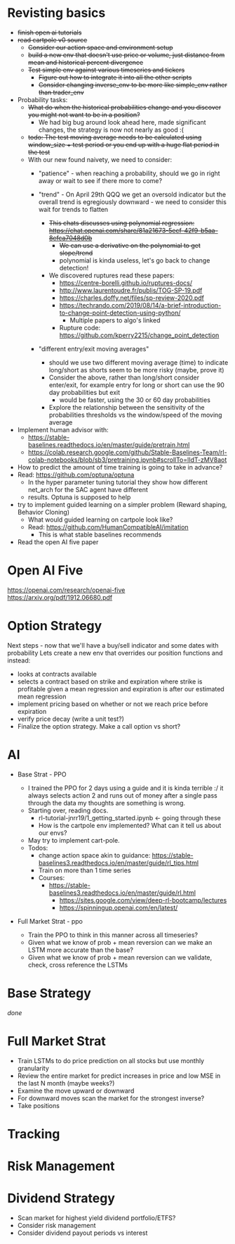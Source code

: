 # Revisting basics

* ~~finish open ai tutorials~~
* ~~read cartpole v0 source~~
  * ~~Consider our action space and environment setup~~
  * ~~build a new env that doesn't use price or volume, just distance from mean and historical percent divergence~~
  * ~~Test simple env against various timeseries and tickers~~
    * ~~Figure out how to integrate it into all the other scripts~~
    * ~~Consider changing inverse_env to be more like simple_env rather than trader_env~~
* Probability tasks: 
  * ~~What do when the historical probabilities change and you discover you might not want to be in a position?~~
    * We had big bug around look ahead here, made significant changes, the strategy is now not nearly as good :(
  * ~~todo: The test moving average needs to be calculated using window_size + test period or you end up with a huge flat period in the test~~
  * With our new found naivety, we need to consider:
    * "patience" - when reaching a probability, should we go in right away or wait to see if there more to come?
    * "trend" - On April 29th QQQ we get an oversold indicator but the overall trend is egregiously downward - we need to consider this wait for trends to flatten
      * ~~This chats discusses using polynomial regression: https://chat.openai.com/share/81a21673-5ecf-42f9-b5aa-8efca7048d0b~~
        * ~~We can use a derivative on the polynomial to get slope/trend~~  
        * polynomial is kinda useless, let's go back to change detection!
      * We discovered ruptures read these papers: 
        * https://centre-borelli.github.io/ruptures-docs/
        * http://www.laurentoudre.fr/publis/TOG-SP-19.pdf
        * https://charles.doffy.net/files/sp-review-2020.pdf
        * https://techrando.com/2019/08/14/a-brief-introduction-to-change-point-detection-using-python/
          * Multiple papers to algo's linked
        * Rupture code: https://github.com/kperry2215/change_point_detection
    
    * "different entry/exit moving averages"
      * should we use two different moving average (time) to indicate long/short as shorts seem to be more risky (maybe, prove it)
      * Consider the above, rather than long/short consider enter/exit, for example entry for long or short can use the 90 day probabilities but exit
        * would be faster, using the 30 or 60 day probabilities
      * Explore the relationship between the sensitivity of the probabilities thresholds vs the window/speed of the moving average
* Implement human advisor with: 
  * https://stable-baselines.readthedocs.io/en/master/guide/pretrain.html
  * https://colab.research.google.com/github/Stable-Baselines-Team/rl-colab-notebooks/blob/sb3/pretraining.ipynb#scrollTo=lIdT-zMV8aot
* How to predict the amount of time training is going to take in advance?
* Read: https://github.com/optuna/optuna
  * In the hyper parameter tuning tutorial they show how different net_arch for the SAC agent have different
  * results. Optuna is supposed to help
* try to implement guided learning on a simpler problem (Reward shaping, Behavior Cloning)
  * What would guided learning on cartpole look like?
  * Read: https://github.com/HumanCompatibleAI/imitation
    * This is what stable baselines recommends 
* Read the open AI five paper

# Open AI Five

https://openai.com/research/openai-five
https://arxiv.org/pdf/1912.06680.pdf

# Option Strategy

Next steps - now that we'll have a buy/sell indicator and some dates with probability
Lets create a new env that overrides our position functions and instead:
* looks at contracts available 
* selects a contract based on strike and expiration where strike is profitable given a mean regression and expiration is after our estimated mean regression
* implement pricing based on whether or not we reach price before expiration
* verify price decay (write a unit test?)
* Finalize the option strategy. Make a call option vs short?

# AI

* Base Strat - PPO
  * I trained the PPO for 2 days using a guide and it is kinda terrible :/ it always selects action 2 and runs out of money after a single pass through the data
my thoughts are something is wrong.
  * Starting over, reading docs.
    * rl-tutorial-jnrr19/1_getting_started.ipynb <- going through these
    * How is the cartpole env implemented? What can it tell us about our envs?
  * May try to implement cart-pole. 
  * Todos:
    * change action space akin to guidance: https://stable-baselines3.readthedocs.io/en/master/guide/rl_tips.html
    * Train on more than 1 time series
    * Courses: 
      * https://stable-baselines3.readthedocs.io/en/master/guide/rl.html
        * https://sites.google.com/view/deep-rl-bootcamp/lectures
        * https://spinningup.openai.com/en/latest/

* Full Market Strat -  ppo
  * Train the PPO to think in this manner across all timeseries?
  * Given what we know of prob + mean reversion can we make an LSTM more accurate than the base?
  * Given what we know of prob + mean reversion can we validate, check, cross reference the LSTMs

# Base Strategy
*done*

# Full Market Strat

  * Train LSTMs to do price prediction on all stocks but use monthly granularity
  * Review the entire market for predict increases in price and low MSE in the last N month (maybe weeks?)
  * Examine the move upward or downward
  * For downward moves scan the market for the strongest inverse?
  * Take positions


# Tracking


# Risk Management



# Dividend Strategy

* Scan market for highest yield dividend portfolio/ETFS?
* Consider risk management
* Consider dividend payout periods vs interest